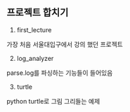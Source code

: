 ## 프로젝트 합치기

1. first_lecture

가장 처음 서울대입구에서 강의 했던 프로젝트

2. log_analyzer

parse.log를 파싱하는 기능들이 들어있음


3. turtle

python turtle로 그림 그리들는 예제